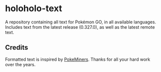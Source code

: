 # holoholo-text
A repository containing all text for Pokémon GO, in all available languages.  
Includes text from the latest release (0.327.0), as well as the latest remote text.

## Credits
Formatted text is inspired by [PokeMiners](https://github.com/PokeMiners). Thanks for all your hard work over the years.